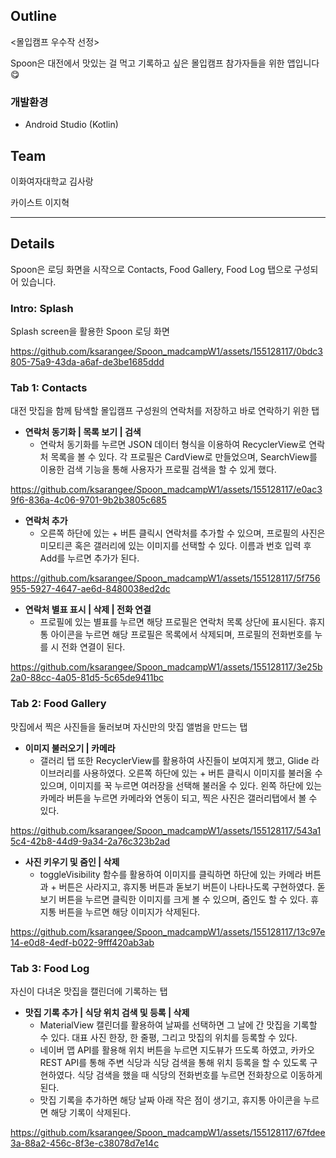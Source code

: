 ## Outline

<몰입캠프 우수작 선정>

Spoon은 대전에서 맛있는 걸 먹고 기록하고 싶은 몰입캠프 참가자들을 위한 앱입니다 😋



### 개발환경

- Android Studio (Kotlin)

 

## Team


이화여자대학교 김사랑

카이스트 이지혁

---

## Details


Spoon은 로딩 화면을 시작으로 Contacts, Food Gallery, Food Log 탭으로 구성되어 있습니다.

### Intro: Splash

Splash screen을 활용한 Spoon 로딩 화면

https://github.com/ksarangee/Spoon_madcampW1/assets/155128117/0bdc3805-75a9-43da-a6af-de3be1685ddd


### Tab 1: Contacts

대전 맛집을 함께 탐색할 몰입캠프 구성원의 연락처를 저장하고 바로 연락하기 위한 탭 

- **연락처 동기화 | 목록 보기 | 검색**
    - 연락처 동기화를 누르면 JSON 데이터 형식을 이용하여 RecyclerView로 연락처 목록을 볼 수 있다. 각 프로필은 CardView로 만들었으며, SearchView를 이용한 검색 기능을 통해 사용자가 프로필 검색을 할 수 있게 했다.

https://github.com/ksarangee/Spoon_madcampW1/assets/155128117/e0ac39f6-836a-4c06-9701-9b2b3805c685


- **연락처 추가**
    - 오른쪽 하단에 있는 + 버튼 클릭시 연락처를 추가할 수 있으며, 프로필의 사진은 미모티콘 혹은 갤러리에 있는 이미지를 선택할 수 있다. 이름과 번호 입력 후 Add를 누르면 추가가 된다.

https://github.com/ksarangee/Spoon_madcampW1/assets/155128117/5f756955-5927-4647-ae6d-8480038ed2dc


- **연락처 별표 표시 | 삭제 | 전화 연결**
    - 프로필에 있는 별표를 누르면 해당 프로필은 연락처 목록 상단에 표시된다. 휴지통 아이콘을 누르면 해당 프로필은 목록에서 삭제되며, 프로필의 전화번호를 누를 시 전화 연결이 된다.

https://github.com/ksarangee/Spoon_madcampW1/assets/155128117/3e25b2a0-88cc-4a05-81d5-5c65de9411bc


### Tab 2: Food Gallery

맛집에서 찍은 사진들을 둘러보며 자신만의 맛집 앨범을 만드는 탭

- **이미지 불러오기 | 카메라**
    - 갤러리 탭 또한 RecyclerView를 활용하여 사진들이 보여지게 했고, Glide 라이브러리를 사용하였다. 오른쪽 하단에 있는 + 버튼 클릭시 이미지를 불러올 수 있으며, 이미지를 꾹 누르면 여러장을 선택해 불러올 수 있다. 왼쪽 하단에 있는 카메라 버튼을 누르면 카메라와 연동이 되고, 찍은 사진은 갤러리탭에서 볼 수 있다.

https://github.com/ksarangee/Spoon_madcampW1/assets/155128117/543a15c4-42b8-44d9-9a34-2a76c323b2ad


- **사진 키우기 및 줌인 | 삭제**
    - toggleVisibility 함수를 활용하여 이미지를 클릭하면 하단에 있는 카메라 버튼과 + 버튼은 사라지고, 휴지통 버튼과 돋보기 버튼이 나타나도록 구현하였다. 돋보기 버튼을 누르면 클릭한 이미지를 크게 볼 수 있으며, 줌인도 할 수 있다. 휴지통 버튼을 누르면 해당 이미지가 삭제된다.

https://github.com/ksarangee/Spoon_madcampW1/assets/155128117/13c97e14-e0d8-4edf-b022-9fff420ab3ab


### Tab 3: Food Log

자신이 다녀온 맛집을 캘린더에 기록하는 탭

- **맛집 기록 추가 | 식당 위치 검색 및 등록 | 삭제**
    - MaterialView 캘린더를 활용하여 날짜를 선택하면 그 날에 간 맛집을 기록할 수 있다. 대표 사진 한장, 한 줄평, 그리고 맛집의 위치를 등록할 수 있다.
    - 네이버 맵 API를 활용해 위치 버튼을 누르면 지도뷰가 뜨도록 하였고, 카카오 REST API를 통해 주변 식당과 식당 검색을 통해 위치 등록을 할 수 있도록 구현하였다. 식당 검색을 했을 때 식당의 전화번호를 누르면 전화창으로 이동하게 된다.
    - 맛집 기록을 추가하면 해당 날짜 아래 작은 점이 생기고, 휴지통 아이콘을 누르면 해당 기록이 삭제된다.

https://github.com/ksarangee/Spoon_madcampW1/assets/155128117/67fdee3a-88a2-456c-8f3e-c38078d7e14c


